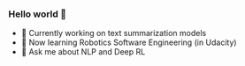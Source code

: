 ### Hello world 👋

- 🔭 Currently working on text summarization models
- 🌱 Now learning Robotics Software Engineering (in Udacity)
- 💬 Ask me about NLP and Deep RL

<!--
- 👯 I’m looking to collaborate on 

- 🤔 I’m looking for help with 
- 💬 Ask me about ...
- 📫 How to reach me: ...
- 😄 Pronouns: ...
- ⚡ Fun fact: ...
-->
